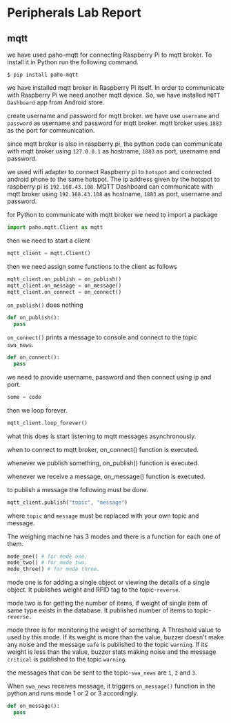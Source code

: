 # Peripherals Lab Report

## mqtt

we have used paho-mqtt for connecting Raspberry Pi to mqtt broker. To install it in Python run the following command.
```
$ pip install paho-mqtt
```

we have installed mqtt broker in Raspberry Pi itself. In order to communicate with Raspberry Pi we need another mqtt device. So, we have installed `MQTT Dashboard` app from Android store.

create username and password for mqtt broker. we have use `username` and `password` as username and password for mqtt broker. mqtt broker uses `1883` as the port for communication.

since mqtt broker is also in raspberry pi, the python code can communicate with mqtt broker using `127.0.0.1` as hostname, `1883` as port, username and password.

we used wifi adapter to connect Raspberry pi to `hotspot` and connected android phone to the same hotspot. The ip address given by the hotspot to raspberry pi is `192.168.43.108`. MQTT Dashboard can communicate with mqtt broker using `192.168.43.108` as hostname, `1883` as port, username and password.

for Python to communicate with mqtt broker we need to import a package
```python
import paho.mqtt.Client as mqtt
```

then we need to start a client
```python
mqtt_client = mqtt.Client()
```

then we need assign some functions to the client as follows
```python
mqtt_client.on_publish = on_publish()
mqtt_client.on_message = on_message()
mqtt_client.on_connect = on_connect()
```
`on_publish()` does nothing
```python
def on_publish():
  pass
```

`on_connect()` prints a message to console and connect to the topic `swa_news`.
```python
def on_connect():
  pass
```

we need to provide username, password and then connect using ip and port.
```python
some = code
```

then we loop forever.
```python
mqtt_client.loop_forever()
```
what this does is start listening to mqtt messages asynchronously.

when to connect to mqtt broker, on_connect() function is executed.

whenever we publish something, on_publish() function is executed.

whenever we receive a message, on_message() function is executed.

to publish a message the following must be done.
```python
mqtt_client.publish("topic", "message")
```
where `topic` and `message` must be replaced with your own topic and message.

The weighing machine has 3 modes and there is a function for each one of them.
```python
mode_one() # for mode one.
mode_two() # for mode two.
mode_three() # for mode three.
```

mode one is for adding a single object or viewing the details of a single object. It publishes weight and RFID tag to the topic-`reverse`.

mode two is for getting the number of items, if weight of single item of same type exists in the database. It published number of items to topic-`reverse.`

mode three is for monitoring the weight of something. A Threshold value to used by this mode. If its weight is more than the value, buzzer doesn't make any noise and the message `safe` is published to the topic `warning`. If its weight is less than the value, buzzer stats making noise and the message `critical` is published to the topic `warning`.

the messages that can be sent to the topic-`swa_news` are `1`, `2` and `3`.

When `swa_news` receives message, it triggers `on_message()` function in the python and runs mode 1 or 2 or 3 accordingly.
```python
def on_message():
  pass
```
